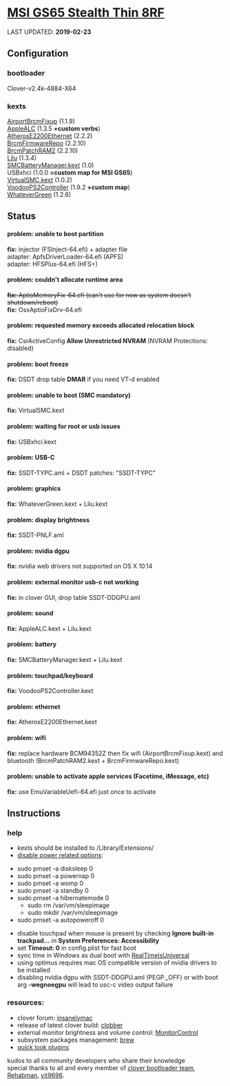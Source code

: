 # [MSI GS65 Stealth Thin 8RF][laptop]

LAST UPDATED: **2019-02-23**


## Configuration
### bootloader

Clover-v2.4k-4884-X64

### kexts

[AirportBrcmFixup][wifi] (1.1.9)  
[AppleALC][sound] (1.3.5 **+custom verbs**)  
[AtherosE2200Ethernet][ethernet] (2.2.2)  
[BrcmFirmwareRepo][bluetooth] (2.2.10)  
[BrcmPatchRAM2][bluetooth] (2.2.10)  
[Lilu][lilu] (1.3.4)  
[SMCBatteryManager.kext][smc] (1.0)  
USBxhci (1.0.0 **=custom map for MSI GS65**)  
[VirtualSMC.kext][smc] (1.0.2)  
[VoodooPS2Controller][ps2] (1.9.2 **+custom map**)  
[WhateverGreen][graphics] (1.2.6)  

## Status

#### problem: unable to boot partition
**fix:** injector (FSInject-64.efi) + adapter file  
adapter: ApfsDriverLoader-64.efi (APFS)  
adapter: HFSPlus-64.efi (HFS+)

#### problem: couldn't allocate runtime area
~~**fix:** AptioMemoryFix-64.efi (can't use for now as system doesn't shutdown/reboot)~~  
**fix:** OsxAptioFixDrv-64.efi

#### problem: requested memory exceeds allocated relocation block
**fix:** CsrActiveConfig **Allow Unrestricted NVRAM** (NVRAM Protections: disabled)

#### problem: boot freeze
**fix:** DSDT drop table **DMAR** if you need VT-d enabled

#### problem: unable to boot (SMC mandatory)
**fix:** VirtualSMC.kext

#### problem: waiting for root or usb issues
**fix:** USBxhci.kext

#### problem: USB-C
**fix:** SSDT-TYPC.aml + DSDT patches: "SSDT-TYPC"

#### problem: graphics
**fix:** WhateverGreen.kext + Lilu.kext

#### problem: display brightness
**fix:** SSDT-PNLF.aml

#### problem: nvidia dgpu
**fix:** nvidia web drivers not supported on OS X 10.14

#### problem: external monitor usb-c not working
**fix:** in clover GUI, drop table SSDT-DDGPU.aml

#### problem: sound
**fix:** AppleALC.kext + Lilu.kext

#### problem: battery
**fix:** SMCBatteryManager.kext + Lilu.kext

#### problem: touchpad/keyboard
**fix:** VoodooPS2Controller.kext

#### problem: ethernet
**fix:** AtherosE2200Ethernet.kext

#### problem: wifi
**fix:** replace hardware BCM94352Z then fix wifi (AirportBrcmFixup.kext) and bluetooth (BrcmPatchRAM2.kext + BrcmFirmwareRepo.kext)

#### problem: unable to activate apple services (Facetime, iMessage, etc)
**fix:** use EmuVariableUefi-64.efi just once to activate

## Instructions

### help
* kexts should be installed to /Library/Extensions/
* [disable power related options][disable-slow-sleep]:
 - sudo pmset -a disksleep 0
 - sudo pmset -a powernap 0
 - sudo pmset -a womp 0
 - sudo pmset -a standby 0
 - sudo pmset -a hibernatemode 0
   - sudo rm /var/vm/sleepimage
   - sudo mkdir /var/vm/sleepimage
 - sudo pmset -a autopoweroff 0
* disable touchpad when mouse is present by checking **Ignore built-in trackpad...** in **System Preferences: Accessibility**
* set **Timeout: 0** in config.plist for fast boot
* sync time in Windows as dual boot with [RealTimeIsUniversal]
* using optimus requires mac OS compatible version of nvidia drivers to be installed
* disabling nvidia dgpu with SSDT-DDGPU.aml (PEGP._OFF) or with boot arg **-wegnoegpu** will lead to usc-c video output failure

### resources:
- clover forum: [insanelymac]
- release of latest clover build: [clobber]
- external monitor brightness and volume control: [MonitorControl]
- subsystem packages management: [brew]
- [quick look plugins][qlplugins]

kudos to all community developers who share their knowledge  
special thanks to all and every member of [clover bootloader team][clover], [Rehabman], [vit9696].

[bluetooth]: https://bitbucket.org/RehabMan/os-x-brcmpatchram/downloads/
[brew]: https://brew.sh
[clobber]: https://github.com/Dids/clover-builder/releases
[clover]: https://www.insanelymac.com/forum/topic/304530-clover-change-explanations/
[disable-slow-sleep]: https://www.tonymacx86.com/threads/slow-sleep-times.145939/#post-902481
[ethernet]: https://www.insanelymac.com/forum/files/file/313-atherose2200ethernet/
[graphics]: https://github.com/acidanthera/WhateverGreen/releases
[insanelymac]: https://www.insanelymac.com/forum/327-clover/
[laptop]: https://www.msi.com/Laptop/GS65-Stealth-Thin-8RF
[lilu]: https://github.com/acidanthera/Lilu/releases
[MonitorControl]:  https://github.com/the0neyouseek/MonitorControl/releases
[ps2]: https://bitbucket.org/RehabMan/os-x-voodoo-ps2-controller/downloads/
[qlplugins]: https://github.com/sindresorhus/quick-look-plugins
[RealTimeIsUniversal]: https://superuser.com/questions/482860/does-windows-8-support-utc-as-bios-time
[Rehabman]: https://bitbucket.org/RehabMan/
[smc]: https://github.com/acidanthera/VirtualSMC/releases
[sound]: https://github.com/acidanthera/AppleALC/releases
[vit9696]: https://github.com/acidanthera
[wifi]: https://github.com/acidanthera/AirportBrcmFixup/releases
